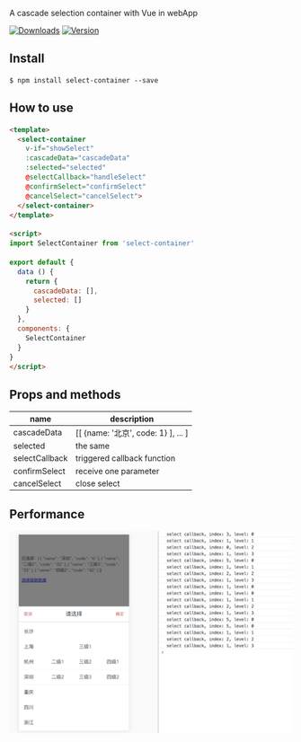 A cascade selection container with Vue in webApp

<p>
  <a href="https://www.npmjs.com/package/select-container"><img src="https://img.shields.io/npm/dm/select-container.svg" alt="Downloads"></a>
  <a href="https://www.npmjs.com/package/select-container"><img src="https://img.shields.io/npm/v/select-container.svg" alt="Version"></a>
</p>
  

## Install
```
$ npm install select-container --save
```

## How to use
```html
<template>
  <select-container
    v-if="showSelect"
    :cascadeData="cascadeData"
    :selected="selected"
    @selectCallback="handleSelect"
    @confirmSelect="confirmSelect"
    @cancelSelect="cancelSelect">
  </select-container>
</template>

<script>
import SelectContainer from 'select-container'

export default {
  data () {
    return {
      cascadeData: [],
      selected: []
    }
  },
  components: {
    SelectContainer
  }
}
</script>
```

## Props and methods

name | description
-----|-------
cascadeData | [[ {name: '北京', code: 1} ], ... ]
selected | the same
selectCallback | triggered callback function
confirmSelect | receive one parameter
cancelSelect | close select

## Performance
![demo](./src/assets/demo.png)
